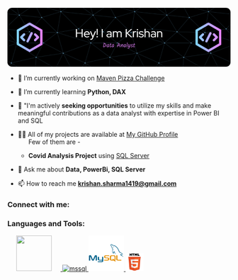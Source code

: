 ![MasterHead](github-header-image.png)

- 🔭 I’m currently working on [Maven Pizza Challenge](https://www.mavenanalytics.io/blog/maven-pizza-challenge)

- 🌱 I’m currently learning **Python, DAX**

<!--- 👯 I’m looking to collaborate on **open source project**
- 🤝 I’m actively looking for opportunities to use my skills in  **Right Organization** -->

- 🤝 "I'm actively **seeking opportunities** to utilize my skills and make meaningful contributions as a data analyst with expertise in Power BI and SQL 

<!--- 👨‍💻 All of my projects are available at [https://google.com](https://google.com)-->

- 👨‍💻 All of my projects are available at [My GitHub Profile](https://github.com/Krish141) <br>
      &nbsp;&nbsp;&nbsp;&nbsp;&nbsp;&nbsp;Few of them are -
      &nbsp;&nbsp;&nbsp;&nbsp;&nbsp;&nbsp;&nbsp;&nbsp; <ul>
      <li> **Covid Analysis Project** using [SQL Server](https://github.com/Krish141/Sql-Projects/tree/master/Covid)</li>
      </ul>

- 💬 Ask me about **Data, PowerBi, SQL Server**

- 📫 How to reach me **krishan.sharma1419@gmail.com**

<!--- ⚡ Fun fact **abc**-->

<h3 align="left">Connect with me:</h3>
<p align="left">
</p>

<h3 align="left">Languages and Tools:</h3>
<p align="left"> 
<a href="https://powerbi.microsoft.com/en-au/" target="_blank"> <img src="https://incrementalgroup.co.uk/wp-content/uploads/2019/04/powerbi-logo.png" width="80" height="80" hspace="20"/> </a> 
<a href="https://www.microsoft.com/en-us/sql-server" target="_blank"> <img src="https://www.svgrepo.com/show/303229/microsoft-sql-server-logo.svg" alt="mssql" width="80" height="80"/> </a> 
<a href="https://www.mysql.com/" target="_blank" rel="noreferrer"> <img src="https://raw.githubusercontent.com/devicons/devicon/master/icons/mysql/mysql-original-wordmark.svg" alt="mysql" width="80" height="80"/> </a> 
<a href="https://www.w3.org/html/" target="_blank" rel="noreferrer"> <img src="https://raw.githubusercontent.com/devicons/devicon/master/icons/html5/html5-original-wordmark.svg" alt="html5" width="40" height="40"/> </a> 
<!--<a href="https://www.java.com" target="_blank" rel="noreferrer"> <img src="https://raw.githubusercontent.com/devicons/devicon/master/icons/java/java-original.svg" alt="java" width="40" height="40"/> </a> 
<a href="https://www.python.org" target="_blank" rel="noreferrer"> <img src="https://raw.githubusercontent.com/devicons/devicon/master/icons/python/python-original.svg" alt="python" width="40" height="40"/> </a> 
<a href="https://spring.io/" target="_blank" rel="noreferrer"> <img src="https://www.vectorlogo.zone/logos/springio/springio-icon.svg" alt="spring" width="40" height="40"/> </a> </p>
-->
